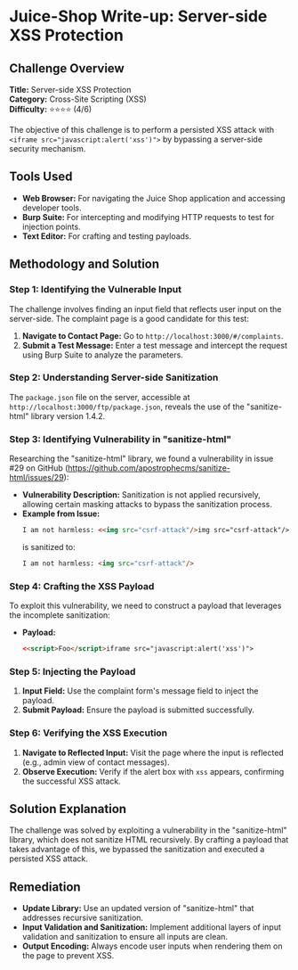 # Juice-Shop Write-up: Server-side XSS Protection

## Challenge Overview
**Title:** Server-side XSS Protection  
**Category:** Cross-Site Scripting (XSS)  
**Difficulty:** ⭐⭐⭐⭐ (4/6)  

The objective of this challenge is to perform a persisted XSS attack with `<iframe src="javascript:alert('xss')">` by bypassing a server-side security mechanism.

## Tools Used
- **Web Browser:** For navigating the Juice Shop application and accessing developer tools.
- **Burp Suite:** For intercepting and modifying HTTP requests to test for injection points.
- **Text Editor:** For crafting and testing payloads.

## Methodology and Solution

### Step 1: Identifying the Vulnerable Input
The challenge involves finding an input field that reflects user input on the server-side. The complaint page is a good candidate for this test:
1. **Navigate to Contact Page:** Go to `http://localhost:3000/#/complaints`.
2. **Submit a Test Message:** Enter a test message and intercept the request using Burp Suite to analyze the parameters.

### Step 2: Understanding Server-side Sanitization
The `package.json` file on the server, accessible at `http://localhost:3000/ftp/package.json`, reveals the use of the "sanitize-html" library version 1.4.2.

### Step 3: Identifying Vulnerability in "sanitize-html"
Researching the "sanitize-html" library, we found a vulnerability in issue #29 on GitHub (https://github.com/apostrophecms/sanitize-html/issues/29):
- **Vulnerability Description:** Sanitization is not applied recursively, allowing certain masking attacks to bypass the sanitization process.
- **Example from Issue:** 
  ```html
  I am not harmless: <<img src="csrf-attack"/>img src="csrf-attack"/> 
  ```
  is sanitized to:
  ```html
  I am not harmless: <img src="csrf-attack"/>
  ```

### Step 4: Crafting the XSS Payload
To exploit this vulnerability, we need to construct a payload that leverages the incomplete sanitization:
- **Payload:**
  ```html
  <<script>Foo</script>iframe src="javascript:alert('xss')">
  ```

### Step 5: Injecting the Payload
1. **Input Field:** Use the complaint form's message field to inject the payload.
3. **Submit Payload:** Ensure the payload is submitted successfully.

### Step 6: Verifying the XSS Execution
1. **Navigate to Reflected Input:** Visit the page where the input is reflected (e.g., admin view of contact messages).
2. **Observe Execution:** Verify if the alert box with `xss` appears, confirming the successful XSS attack.

## Solution Explanation
The challenge was solved by exploiting a vulnerability in the "sanitize-html" library, which does not sanitize HTML recursively. By crafting a payload that takes advantage of this, we bypassed the sanitization and executed a persisted XSS attack.

## Remediation
- **Update Library:** Use an updated version of "sanitize-html" that addresses recursive sanitization.
- **Input Validation and Sanitization:** Implement additional layers of input validation and sanitization to ensure all inputs are clean.
- **Output Encoding:** Always encode user inputs when rendering them on the page to prevent XSS.

